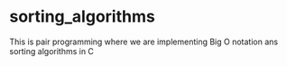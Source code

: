 # sorting_algorithms
This is pair programming where we are implementing Big O notation ans sorting algorithms in C
